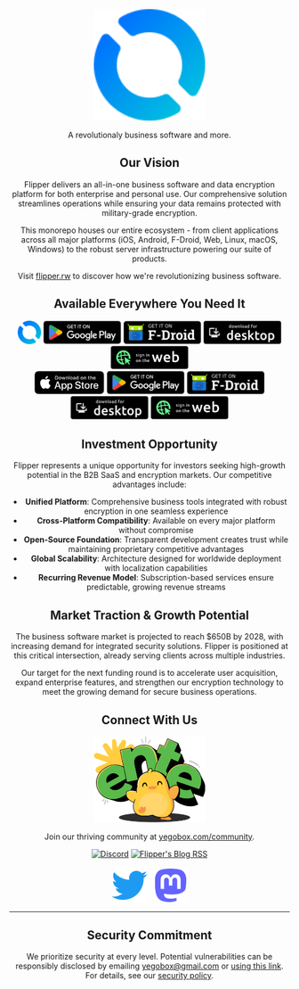 
<div align="center">

<img src=".github/assets/flipper_logo.png" width="200"/>

A revolutionaly business software and more.


## Our Vision

Flipper delivers an all-in-one business software and data encryption platform for both enterprise and personal use. Our comprehensive solution streamlines operations while ensuring your data remains protected with military-grade encryption.

This monorepo houses our entire ecosystem - from client applications across all major platforms (iOS, Android, F-Droid, Web, Linux, macOS, Windows) to the robust server infrastructure powering our suite of products.

Visit [flipper.rw](https://flipper.rw) to discover how we're revolutionizing business software.

## Available Everywhere You Need It

<div align="center">
  <a href="https://apps.apple.com/app/id1542026904"><img height="42" src=".github/assets/flipper_logo.png" alt="App Store"></a>
  <a href="https://play.google.com/store/apps/details?id=io.Flipper.photos"><img height="42" src=".github/assets/play-store-badge.png" alt="Google Play"></a>
  <a href="https://f-droid.org/packages/io.Flipper.photos.fdroid/"><img height="42" src=".github/assets/f-droid-badge.png" alt="F-Droid"></a>
  <a href="https://yegobox.com/download/desktop"><img height="42" src=".github/assets/desktop-badge.png" alt="Desktop"></a>
  <a href="https://web.yegobox.com"><img height="42" src=".github/assets/web-badge.svg" alt="Web"></a>
</div>

<div align="center">
  <a href="https://apps.apple.com/app/id6444121398"><img height="42" src=".github/assets/app-store-badge.svg" alt="App Store"></a>
  <a href="https://play.google.com/store/apps/details?id=io.Flipper.auth"><img height="42" src=".github/assets/play-store-badge.png" alt="Google Play"></a>
  <a href="https://f-droid.org/packages/io.Flipper.auth/"><img height="42" src=".github/assets/f-droid-badge.png" alt="F-Droid"></a>
  <a href="https://github.com/Flipper-io/Flipper/releases?q=tag%3Aauth-v3"><img height="42" src=".github/assets/desktop-badge.png" alt="Desktop"></a>
  <a href="https://auth.yegobox.com"><img height="42" src=".github/assets/web-badge.svg" alt="Web"></a>
</div>

## Investment Opportunity

Flipper represents a unique opportunity for investors seeking high-growth potential in the B2B SaaS and encryption markets. Our competitive advantages include:

- **Unified Platform**: Comprehensive business tools integrated with robust encryption in one seamless experience
- **Cross-Platform Compatibility**: Available on every major platform without compromise
- **Open-Source Foundation**: Transparent development creates trust while maintaining proprietary competitive advantages
- **Global Scalability**: Architecture designed for worldwide deployment with localization capabilities
- **Recurring Revenue Model**: Subscription-based services ensure predictable, growing revenue streams

## Market Traction & Growth Potential

The business software market is projected to reach $650B by 2028, with increasing demand for integrated security solutions. Flipper is positioned at this critical intersection, already serving clients across multiple industries.

Our target for the next funding round is to accelerate user acquisition, expand enterprise features, and strengthen our encryption technology to meet the growing demand for secure business operations.

## Connect With Us

<div align="center">
  <img src=".github/assets/ente-ducky.png" width="200" alt="Flipper's Mascot, Ducky" />
</div>

Join our thriving community at [yegobox.com/community](https://yegobox.com/community).

[![Discord](https://img.shields.io/discord/948937918347608085?style=for-the-badge&logo=Discord&logoColor=white&label=Discord)](https://discord.gg/z2YVKkycX3) [![Flipper's Blog RSS](https://img.shields.io/badge/blog-rss-F88900?style=for-the-badge&logo=rss&logoColor=white)](https://yegobox.com/blog/rss.xml)

[![Twitter](.github/assets/twitter.svg)](https://twitter.com/Flipperio) &nbsp; [![Mastodon](.github/assets/mastodon.svg)](https://fosstodon.org/@Flipper)

---

## Security Commitment

We prioritize security at every level. Potential vulnerabilities can be responsibly disclosed by emailing yegobox@gmail.com or [using this link](https://github.com/yegobox/flipper/security/advisories/new). For details, see our [security policy](SECURITY.md).
